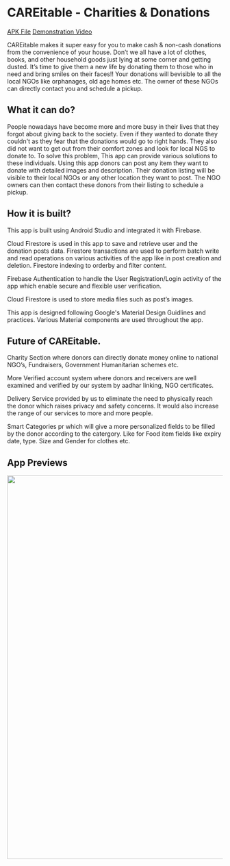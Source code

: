 # CAREitable - Charities & Donations

[APK File](https://drive.google.com/drive/folders/1C66eSye0P5yny3NQtWW3cGwmhYEqFIyZ?usp=sharing)
[Demonstration Video](https://youtu.be/B_6RAtDOm4U)


CAREitable makes it super easy for you to make cash & non-cash donations from the convenience of your house. Don’t we all have a lot of clothes, books, and other household goods just lying at some corner and getting dusted. It’s time to give them a new life by donating them to those who in need and bring smiles on their faces!! Your donations will bevisible to all the local NGOs like orphanages, old age homes etc. The owner of these NGOs can directly contact you and schedule a pickup.



## What it can do?
People nowadays have become more and more busy in their lives that they forgot about giving back to the society. Even if they wanted to donate they couldn't as they fear that the donations would go to right hands. They also did not want to get out from their comfort zones and look for local NGS to donate to. To solve this problem, This app can provide various solutions to these individuals. Using this app donors can post any item they want to donate with detailed images and description. Their donation listing will  be visible to their local NGOs or any other location they want to post. The NGO owners can then contact these donors from their listing to schedule a pickup.
## How it is built?


This app is built using Android Studio and integrated it with Firebase. 

Cloud Firestore is used in this app to save and retrieve user and the donation posts 
data. Firestore transactions are used to perform batch write and read operations
on various activities of the app like in post creation and deletion.
Firestore indexing to orderby and filter content.
 
Firebase Authentication to handle the User Registration/Login
activity of the app which enable secure and flexible user verification.

Cloud Firestore is used to store media files such as post’s images.

This app is designed following Google's Material Design Guidlines and practices. Various Material components are used throughout the app.
## Future of CAREitable.

Charity Section where donors can directly donate money online to national NGO’s, 
Fundraisers, Government Humanitarian schemes etc.


More Verified account system where donors and receivers are well examined and
verified by our system by aadhar linking, NGO certificates. 


Delivery Service provided by us to eliminate the need to physically reach the donor
which raises privacy and safety concerns. It would also increase the 
range of our services to more and more people.

Smart Categories pr which will give a more personalized fields to be filled by the donor
according to the catergory. Like for Food item fields like expiry date, type. Size and Gender
for clothes etc.

## App Previews
<img src="https://github.com/UtkarshSingh5474/CAREitable-Solution_Challenge/blob/1.1/MergedImages.png" height = "895.94229035167px" width="950px">

